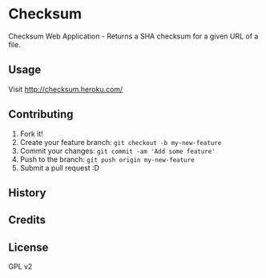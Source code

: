 # Checksum

Checksum Web Application - Returns a SHA checksum for a given URL of a file.


## Usage

Visit http://checksum.heroku.com/

## Contributing

1. Fork it!
2. Create your feature branch: `git checkout -b my-new-feature`
3. Commit your changes: `git commit -am 'Add some feature'`
4. Push to the branch: `git push origin my-new-feature`
5. Submit a pull request :D

## History


## Credits


## License

GPL v2
